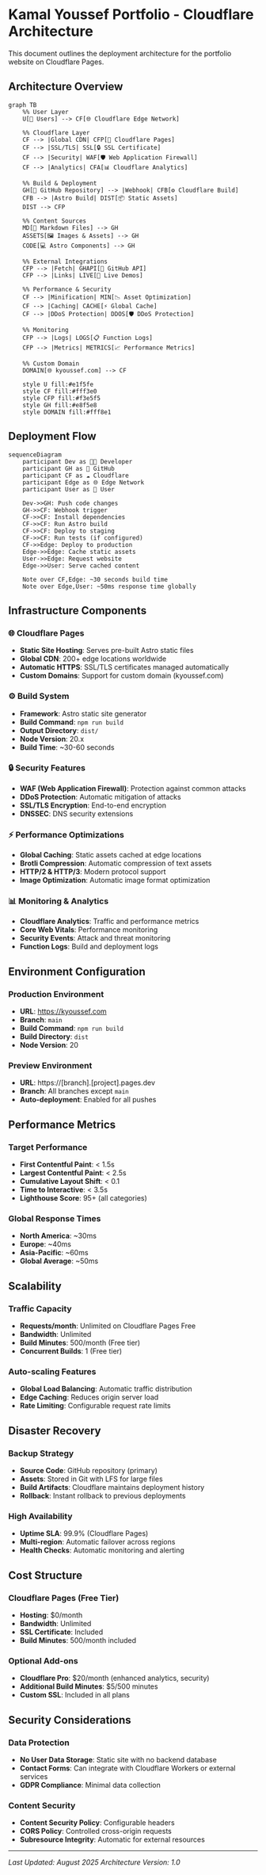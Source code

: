 # Kamal Youssef Portfolio - Cloudflare Architecture

This document outlines the deployment architecture for the portfolio website on Cloudflare Pages.

## Architecture Overview

```mermaid
graph TB
    %% User Layer
    U[👤 Users] --> CF[🌐 Cloudflare Edge Network]
    
    %% Cloudflare Layer
    CF --> |Global CDN| CFP[📄 Cloudflare Pages]
    CF --> |SSL/TLS| SSL[🔒 SSL Certificate]
    CF --> |Security| WAF[🛡️ Web Application Firewall]
    CF --> |Analytics| CFA[📊 Cloudflare Analytics]
    
    %% Build & Deployment
    GH[📱 GitHub Repository] --> |Webhook| CFB[⚙️ Cloudflare Build]
    CFB --> |Astro Build| DIST[📦 Static Assets]
    DIST --> CFP
    
    %% Content Sources
    MD[📝 Markdown Files] --> GH
    ASSETS[🖼️ Images & Assets] --> GH
    CODE[💻 Astro Components] --> GH
    
    %% External Integrations
    CFP --> |Fetch| GHAPI[🔗 GitHub API]
    CFP --> |Links| LIVE[🚀 Live Demos]
    
    %% Performance & Security
    CF --> |Minification| MIN[📉 Asset Optimization]
    CF --> |Caching| CACHE[⚡ Global Cache]
    CF --> |DDoS Protection| DDOS[🛡️ DDoS Protection]
    
    %% Monitoring
    CFP --> |Logs| LOGS[📋 Function Logs]
    CFP --> |Metrics| METRICS[📈 Performance Metrics]
    
    %% Custom Domain
    DOMAIN[🌐 kyoussef.com] --> CF
    
    style U fill:#e1f5fe
    style CF fill:#fff3e0
    style CFP fill:#f3e5f5
    style GH fill:#e8f5e8
    style DOMAIN fill:#fff8e1
```

## Deployment Flow

```mermaid
sequenceDiagram
    participant Dev as 👨‍💻 Developer
    participant GH as 📱 GitHub
    participant CF as ☁️ Cloudflare
    participant Edge as 🌐 Edge Network
    participant User as 👤 User
    
    Dev->>GH: Push code changes
    GH->>CF: Webhook trigger
    CF->>CF: Install dependencies
    CF->>CF: Run Astro build
    CF->>CF: Deploy to staging
    CF->>CF: Run tests (if configured)
    CF->>Edge: Deploy to production
    Edge->>Edge: Cache static assets
    User->>Edge: Request website
    Edge->>User: Serve cached content
    
    Note over CF,Edge: ~30 seconds build time
    Note over Edge,User: ~50ms response time globally
```

## Infrastructure Components

### 🌐 Cloudflare Pages
- **Static Site Hosting**: Serves pre-built Astro static files
- **Global CDN**: 200+ edge locations worldwide
- **Automatic HTTPS**: SSL/TLS certificates managed automatically
- **Custom Domains**: Support for custom domain (kyoussef.com)

### ⚙️ Build System
- **Framework**: Astro static site generator
- **Build Command**: `npm run build`
- **Output Directory**: `dist/`
- **Node Version**: 20.x
- **Build Time**: ~30-60 seconds

### 🔒 Security Features
- **WAF (Web Application Firewall)**: Protection against common attacks
- **DDoS Protection**: Automatic mitigation of attacks
- **SSL/TLS Encryption**: End-to-end encryption
- **DNSSEC**: DNS security extensions

### ⚡ Performance Optimizations
- **Global Caching**: Static assets cached at edge locations
- **Brotli Compression**: Automatic compression of text assets
- **HTTP/2 & HTTP/3**: Modern protocol support
- **Image Optimization**: Automatic image format optimization

### 📊 Monitoring & Analytics
- **Cloudflare Analytics**: Traffic and performance metrics
- **Core Web Vitals**: Performance monitoring
- **Security Events**: Attack and threat monitoring
- **Function Logs**: Build and deployment logs

## Environment Configuration

### Production Environment
- **URL**: https://kyoussef.com
- **Branch**: `main`
- **Build Command**: `npm run build`
- **Build Directory**: `dist`
- **Node Version**: 20

### Preview Environment
- **URL**: https://[branch].[project].pages.dev
- **Branch**: All branches except `main`
- **Auto-deployment**: Enabled for all pushes

## Performance Metrics

### Target Performance
- **First Contentful Paint**: < 1.5s
- **Largest Contentful Paint**: < 2.5s
- **Cumulative Layout Shift**: < 0.1
- **Time to Interactive**: < 3.5s
- **Lighthouse Score**: 95+ (all categories)

### Global Response Times
- **North America**: ~30ms
- **Europe**: ~40ms
- **Asia-Pacific**: ~60ms
- **Global Average**: ~50ms

## Scalability

### Traffic Capacity
- **Requests/month**: Unlimited on Cloudflare Pages Free
- **Bandwidth**: Unlimited
- **Build Minutes**: 500/month (Free tier)
- **Concurrent Builds**: 1 (Free tier)

### Auto-scaling Features
- **Global Load Balancing**: Automatic traffic distribution
- **Edge Caching**: Reduces origin server load
- **Rate Limiting**: Configurable request rate limits

## Disaster Recovery

### Backup Strategy
- **Source Code**: GitHub repository (primary)
- **Assets**: Stored in Git with LFS for large files
- **Build Artifacts**: Cloudflare maintains deployment history
- **Rollback**: Instant rollback to previous deployments

### High Availability
- **Uptime SLA**: 99.9% (Cloudflare Pages)
- **Multi-region**: Automatic failover across regions
- **Health Checks**: Automatic monitoring and alerting

## Cost Structure

### Cloudflare Pages (Free Tier)
- **Hosting**: $0/month
- **Bandwidth**: Unlimited
- **SSL Certificate**: Included
- **Build Minutes**: 500/month included

### Optional Add-ons
- **Cloudflare Pro**: $20/month (enhanced analytics, security)
- **Additional Build Minutes**: $5/500 minutes
- **Custom SSL**: Included in all plans

## Security Considerations

### Data Protection
- **No User Data Storage**: Static site with no backend database
- **Contact Forms**: Can integrate with Cloudflare Workers or external services
- **GDPR Compliance**: Minimal data collection

### Content Security
- **Content Security Policy**: Configurable headers
- **CORS Policy**: Controlled cross-origin requests
- **Subresource Integrity**: Automatic for external resources

---

*Last Updated: August 2025*
*Architecture Version: 1.0*
